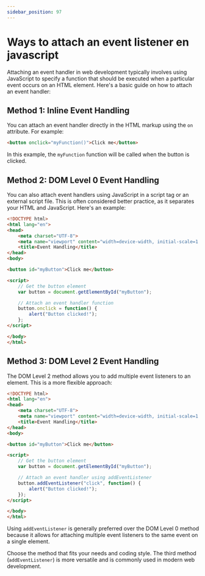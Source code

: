 ```yaml
---
sidebar_position: 97
---
```


# Ways to attach an event listener en javascript

Attaching an event handler in web development typically involves using JavaScript to specify a function that should be executed when a particular event occurs on an HTML element. Here's a basic guide on how to attach an event handler:

## Method 1: Inline Event Handling

You can attach an event handler directly in the HTML markup using the `on` attribute. For example:

```html
<button onclick="myFunction()">Click me</button>
```

In this example, the `myFunction` function will be called when the button is clicked.

## Method 2: DOM Level 0 Event Handling

You can also attach event handlers using JavaScript in a script tag or an external script file. This is often considered better practice, as it separates your HTML and JavaScript. Here's an example:

```html
<!DOCTYPE html>
<html lang="en">
<head>
    <meta charset="UTF-8">
    <meta name="viewport" content="width=device-width, initial-scale=1.0">
    <title>Event Handling</title>
</head>
<body>

<button id="myButton">Click me</button>

<script>
    // Get the button element
    var button = document.getElementById("myButton");

    // Attach an event handler function
    button.onclick = function() {
        alert("Button clicked!");
    };
</script>

</body>
</html>
```

## Method 3: DOM Level 2 Event Handling

The DOM Level 2 method allows you to add multiple event listeners to an element. This is a more flexible approach:

```html
<!DOCTYPE html>
<html lang="en">
<head>
    <meta charset="UTF-8">
    <meta name="viewport" content="width=device-width, initial-scale=1.0">
    <title>Event Handling</title>
</head>
<body>

<button id="myButton">Click me</button>

<script>
    // Get the button element
    var button = document.getElementById("myButton");

    // Attach an event handler using addEventListener
    button.addEventListener("click", function() {
        alert("Button clicked!");
    });
</script>

</body>
</html>
```

Using `addEventListener` is generally preferred over the DOM Level 0 method because it allows for attaching multiple event listeners to the same event on a single element.

Choose the method that fits your needs and coding style. The third method (`addEventListener`) is more versatile and is commonly used in modern web development.
